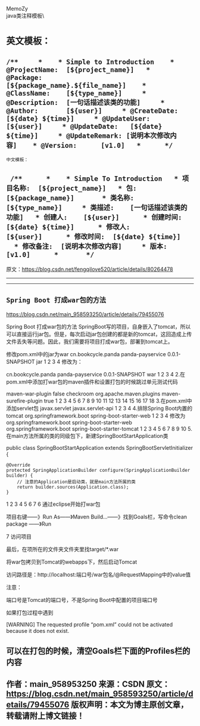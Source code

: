 

MemoZy\
java类注释模板\

`英文模板：`
=
`/**   
 *  
 * Simple to Introduction  
 * @ProjectName:  [${project_name}] 
 * @Package:      [${package_name}.${file_name}]  
 * @ClassName:    [${type_name}]   
 * @Description:  [一句话描述该类的功能]   
 * @Author:       [${user}]   
 * @CreateDate:   [${date} ${time}]   
 * @UpdateUser:   [${user}]   
 * @UpdateDate:   [${date} ${time}]   
 * @UpdateRemark: [说明本次修改内容]  
 * @Version:      [v1.0] 
 *    
 */`
--------------------- 

`中文模板：`


` /**   
  * 
  * Simple To Introduction
  * 项目名称:  [${project_name}]
  * 包:        [${package_name}]    
  * 类名称:    [${type_name}]  
  * 类描述:    [一句话描述该类的功能]
  * 创建人:    [${user}]   
  * 创建时间:  [${date} ${time}]   
  * 修改人:    [${user}]   
  * 修改时间:  [${date} ${time}]   
  * 修改备注:  [说明本次修改内容]  
  * 版本:      [v1.0]   
  *    
  */`
--------------------- 

原文：https://blog.csdn.net/fengqilove520/article/details/80264478 


---

---
`Spring Boot 打成war包的方法`
---
https://blog.csdn.net/main_958593250/article/details/79455076

Spring Boot 打成war包的方法
SpringBoot写的项目，自身嵌入了tomcat，所以可以直接运行jar包。但是，每次启动jar包创建的都是新的tomcat，这回造成上传文件丢失等问题。因此，我们需要将项目打成war包，部署到tomcat上。

修改pom.xml中的jar为war
<groupId>cn.bookcycle.panda</groupId>
<artifactId>panda-payservice</artifactId>
<version>0.0.1-SNAPSHOT</version>
<packaging>jar</packaging>
1
2
3
4
修改为：

<groupId>cn.bookcycle.panda</groupId>
<artifactId>panda-payservice</artifactId>
<version>0.0.1-SNAPSHOT</version>
<packaging>war</packaging>
1
2
3
4
2.在pom.xml中添加打war包的maven插件和设置打包的时候跳过单元测试代码

<plugin>
    <artifactId>maven-war-plugin</artifactId>
        <configuration>
            <!--如果想在没有web.xml文件的情况下构建WAR，请设置为false-->
            <failOnMissingWebXml>false</failOnMissingWebXml>
            <!--设置war包的名字-->
            <warName>checkroom</warName> 
        </configuration>
</plugin>

 <!-- 让打包的时候跳过测试代码 -->
<plugin>
    <groupId>org.apache.maven.plugins</groupId>
    <artifactId>maven-surefire-plugin</artifactId>
    <configuration>
        <skip>true</skip>
    </configuration>
</plugin>  
1
2
3
4
5
6
7
8
9
10
11
12
13
14
15
16
17
18
3.在pom.xml中添加servlet包

<dependency>  
    <groupId>javax.servlet</groupId>  
    <artifactId>javax.servlet-api</artifactId>  
</dependency>
1
2
3
4
4.排除Spring Boot内置的tomcat

<dependency>
    <groupId>org.springframework.boot</groupId>
    <artifactId>spring-boot-starter-web</artifactId>
</dependency>
1
2
3
4
修改为

<dependency>
    <groupId>org.springframework.boot</groupId>
    <artifactId>spring-boot-starter-web</artifactId>
    <exclusions>
        <exclusion>
            <groupId>org.springframework.boot</groupId>
            <artifactId>spring-boot-starter-tomcat</artifactId>
        </exclusion>
    </exclusions>  
</dependency>
1
2
3
4
5
6
7
8
9
10
5.在main方法所属的类的同级包下，新建SpringBootStartApplication类

public class SpringBootStartApplication extends SpringBootServletInitializer {

    @Override
    protected SpringApplicationBuilder configure(SpringApplicationBuilder builder) {
        // 注意的Application是启动类，就是main方法所属的类
        return builder.sources(Application.class);
    }
1
2
3
4
5
6
7
6 通过eclipse开始打war包

项目右键——》Run As——》Maven Build…——》找到Goals栏，写命令clean package ——》Run

7 访问项目

最后，在项所在的文件夹文件夹里找target/*.war

将war包拷贝到Tomcat的webapps下，然后启动Tomcat

访问路径是：http://localhost:端口号/war包名/@RequestMapping中的value值

注意：

端口号是Tomcat的端口号，不是Spring Boot中配置的项目端口号

如果打包过程中遇到

[WARNING] The requested profile “pom.xml” could not be activated because it does not exist.

可以在打包的时候，清空Goals栏下面的Profiles栏的内容
--------------------- 
作者：main_958953250 
来源：CSDN 
原文：https://blog.csdn.net/main_958593250/article/details/79455076 
版权声明：本文为博主原创文章，转载请附上博文链接！
---------------


